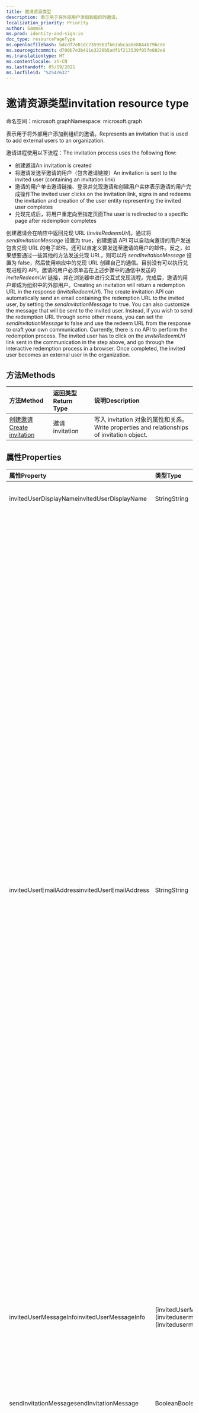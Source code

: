 ```yaml
---
title: 邀请资源类型
description: 表示用于将外部用户添加到组织的邀请。
localization_priority: Priority
author: Sammak
ms.prod: identity-and-sign-in
doc_type: resourcePageType
ms.openlocfilehash: bdcdf2e01dc73599b3fb63abcaa8e8844b79bcde
ms.sourcegitcommit: d700b7e3b411e3226b5adf1f213539f05fe802e8
ms.translationtype: HT
ms.contentlocale: zh-CN
ms.lasthandoff: 05/19/2021
ms.locfileid: "52547637"
---
```

# <a name="invitation-resource-type"></a><span data-ttu-id="3d8dd-103">邀请资源类型</span><span class="sxs-lookup"><span data-stu-id="3d8dd-103">invitation resource type</span></span>

<span data-ttu-id="3d8dd-104">命名空间：microsoft.graph</span><span class="sxs-lookup"><span data-stu-id="3d8dd-104">Namespace: microsoft.graph</span></span>

<span data-ttu-id="3d8dd-105">表示用于将外部用户添加到组织的邀请。</span><span class="sxs-lookup"><span data-stu-id="3d8dd-105">Represents an invitation that is used to add external users to an organization.</span></span> 

<span data-ttu-id="3d8dd-106">邀请进程使用以下流程：</span><span class="sxs-lookup"><span data-stu-id="3d8dd-106">The invitation process uses the following flow:</span></span>

* <span data-ttu-id="3d8dd-107">创建邀请</span><span class="sxs-lookup"><span data-stu-id="3d8dd-107">An invitation is created</span></span>
* <span data-ttu-id="3d8dd-108">将邀请发送至邀请的用户（包含邀请链接）</span><span class="sxs-lookup"><span data-stu-id="3d8dd-108">An invitation is sent to the invited user (containing an invitation link)</span></span>
* <span data-ttu-id="3d8dd-109">邀请的用户单击邀请链接、登录并兑现邀请和创建用户实体表示邀请的用户完成操作</span><span class="sxs-lookup"><span data-stu-id="3d8dd-109">The invited user clicks on the invitation link, signs in and redeems the invitation and creation of the user entity representing the invited user completes</span></span>
* <span data-ttu-id="3d8dd-110">兑现完成后，将用户重定向至指定页面</span><span class="sxs-lookup"><span data-stu-id="3d8dd-110">The user is redirected to a specific page after redemption completes</span></span>

<span data-ttu-id="3d8dd-p101">创建邀请会在响应中返回兑现 URL (*inviteRedeemUrl*)。通过将 *sendInvitationMessage* 设置为 true，创建邀请 API 可以自动向邀请的用户发送包含兑现 URL 的电子邮件。还可以自定义要发送至邀请的用户的邮件。反之，如果想要通过一些其他的方法发送兑现 URL，则可以将 *sendInvitationMessage* 设置为 false，然后使用响应中的兑现 URL 创建自己的通信。目前没有可以执行兑现进程的 API。邀请的用户必须单击在上述步骤中的通信中发送的 *inviteRedeemUrl* 链接，并在浏览器中进行交互式兑现流程。完成后，邀请的用户即成为组织中的外部用户。</span><span class="sxs-lookup"><span data-stu-id="3d8dd-p101">Creating an invitation will return a redemption URL in the response (*inviteRedeemUrl*). The create invitation API can automatically send an email containing the redemption URL to the invited user, by setting the *sendInvitationMessage* to true. You can also customize the message that will be sent to the invited user. Instead, if you wish to send the redemption URL through some other means, you can set the *sendInvitationMessage* to false and use the redeem URL from the response to craft your own communication. Currently, there is no API to perform the redemption process. The invited user has to click on the *inviteRedeemUrl* link sent in the communication in the step above, and go through the interactive redemption process in a browser. Once completed, the invited user becomes an external user in the organization.</span></span>


## <a name="methods"></a><span data-ttu-id="3d8dd-118">方法</span><span class="sxs-lookup"><span data-stu-id="3d8dd-118">Methods</span></span>
| <span data-ttu-id="3d8dd-119">方法</span><span class="sxs-lookup"><span data-stu-id="3d8dd-119">Method</span></span>       | <span data-ttu-id="3d8dd-120">返回类型</span><span class="sxs-lookup"><span data-stu-id="3d8dd-120">Return Type</span></span>  |<span data-ttu-id="3d8dd-121">说明</span><span class="sxs-lookup"><span data-stu-id="3d8dd-121">Description</span></span>|
|:---------------|:--------|:----------|
|[<span data-ttu-id="3d8dd-122">创建邀请</span><span class="sxs-lookup"><span data-stu-id="3d8dd-122">Create invitation</span></span>](../api/invitation-post.md) | <span data-ttu-id="3d8dd-123">邀请</span><span class="sxs-lookup"><span data-stu-id="3d8dd-123">invitation</span></span> | <span data-ttu-id="3d8dd-124">写入 invitation 对象的属性和关系。</span><span class="sxs-lookup"><span data-stu-id="3d8dd-124">Write properties and relationships of invitation object.</span></span>|

## <a name="properties"></a><span data-ttu-id="3d8dd-125">属性</span><span class="sxs-lookup"><span data-stu-id="3d8dd-125">Properties</span></span>

| <span data-ttu-id="3d8dd-126">属性</span><span class="sxs-lookup"><span data-stu-id="3d8dd-126">Property</span></span>| <span data-ttu-id="3d8dd-127">类型</span><span class="sxs-lookup"><span data-stu-id="3d8dd-127">Type</span></span>|<span data-ttu-id="3d8dd-128">说明</span><span class="sxs-lookup"><span data-stu-id="3d8dd-128">Description</span></span>|
|:---|:---|:---|
|<span data-ttu-id="3d8dd-129">invitedUserDisplayName</span><span class="sxs-lookup"><span data-stu-id="3d8dd-129">invitedUserDisplayName</span></span>|<span data-ttu-id="3d8dd-130">String</span><span class="sxs-lookup"><span data-stu-id="3d8dd-130">String</span></span>|<span data-ttu-id="3d8dd-131">被邀请的用户的显示名称。</span><span class="sxs-lookup"><span data-stu-id="3d8dd-131">The display name of the user being invited.</span></span>|
|<span data-ttu-id="3d8dd-132">invitedUserEmailAddress</span><span class="sxs-lookup"><span data-stu-id="3d8dd-132">invitedUserEmailAddress</span></span>|<span data-ttu-id="3d8dd-133">String</span><span class="sxs-lookup"><span data-stu-id="3d8dd-133">String</span></span>|<span data-ttu-id="3d8dd-134">被邀请的用户的电子邮件地址。</span><span class="sxs-lookup"><span data-stu-id="3d8dd-134">The email address of the user being invited.</span></span> <span data-ttu-id="3d8dd-135">必需。</span><span class="sxs-lookup"><span data-stu-id="3d8dd-135">Required.</span></span> <span data-ttu-id="3d8dd-136">电子邮件地址中不允许使用以下特殊字符：</span><span class="sxs-lookup"><span data-stu-id="3d8dd-136">The following special characters are not permitted in the email address:</span></span><br><ul><li><span data-ttu-id="3d8dd-137">波形符 (`~`)</span><span class="sxs-lookup"><span data-stu-id="3d8dd-137">Tilde (`~`)</span></span></li><li><span data-ttu-id="3d8dd-138">感叹号 (`!`)</span><span class="sxs-lookup"><span data-stu-id="3d8dd-138">Exclamation point (`!`)</span></span></li><li><span data-ttu-id="3d8dd-139">井号 (`#`)</span><span class="sxs-lookup"><span data-stu-id="3d8dd-139">Number sign (`#`)</span></span></li><li><span data-ttu-id="3d8dd-140">美元符号 (`$`)</span><span class="sxs-lookup"><span data-stu-id="3d8dd-140">Dollar sign (`$`)</span></span></li><li><span data-ttu-id="3d8dd-141">百分号 (`%`)</span><span class="sxs-lookup"><span data-stu-id="3d8dd-141">Percent (`%`)</span></span></li><li><span data-ttu-id="3d8dd-142">扬抑符 (`^`)</span><span class="sxs-lookup"><span data-stu-id="3d8dd-142">Circumflex (`^`)</span></span></li><li><span data-ttu-id="3d8dd-143">与号 (`&`)</span><span class="sxs-lookup"><span data-stu-id="3d8dd-143">Ampersand (`&`)</span></span></li><li><span data-ttu-id="3d8dd-144">星号 (`*`)</span><span class="sxs-lookup"><span data-stu-id="3d8dd-144">Asterisk (`*`)</span></span></li><li><span data-ttu-id="3d8dd-145">圆括号 (`( )`)</span><span class="sxs-lookup"><span data-stu-id="3d8dd-145">Parentheses (`( )`)</span></span></li><li><span data-ttu-id="3d8dd-146">加号 (`+`)</span><span class="sxs-lookup"><span data-stu-id="3d8dd-146">Plus sign (`+`)</span></span></li><li><span data-ttu-id="3d8dd-147">等号 (`=`)</span><span class="sxs-lookup"><span data-stu-id="3d8dd-147">Equal sign (`=`)</span></span></li><li><span data-ttu-id="3d8dd-148">方括号 (`[ ]`)</span><span class="sxs-lookup"><span data-stu-id="3d8dd-148">Brackets (`[ ]`)</span></span></li><li><span data-ttu-id="3d8dd-149">大括号 (`{ }`)</span><span class="sxs-lookup"><span data-stu-id="3d8dd-149">Braces (`{ }`)</span></span></li><li><span data-ttu-id="3d8dd-150">反斜杠 (`\`)</span><span class="sxs-lookup"><span data-stu-id="3d8dd-150">Backslash (`\`)</span></span></li><li><span data-ttu-id="3d8dd-151">斜杠符号 (`/`)</span><span class="sxs-lookup"><span data-stu-id="3d8dd-151">Slash mark (`/`)</span></span></li><li><span data-ttu-id="3d8dd-152">竖线 (`\|`)</span><span class="sxs-lookup"><span data-stu-id="3d8dd-152">Pipe (`\|`)</span></span></li><li><span data-ttu-id="3d8dd-153">分号 (`;`)</span><span class="sxs-lookup"><span data-stu-id="3d8dd-153">Semicolon (`;`)</span></span></li><li><span data-ttu-id="3d8dd-154">冒号 (`:`)</span><span class="sxs-lookup"><span data-stu-id="3d8dd-154">Colon (`:`)</span></span></li><li><span data-ttu-id="3d8dd-155">引号 (`"`)</span><span class="sxs-lookup"><span data-stu-id="3d8dd-155">Quotation marks (`"`)</span></span></li><li><span data-ttu-id="3d8dd-156">尖括号 (`< >`)</span><span class="sxs-lookup"><span data-stu-id="3d8dd-156">Angle brackets (`< >`)</span></span></li><li><span data-ttu-id="3d8dd-157">问号 (`?`)</span><span class="sxs-lookup"><span data-stu-id="3d8dd-157">Question mark (`?`)</span></span></li><li><span data-ttu-id="3d8dd-158">逗号 (`,`)</span><span class="sxs-lookup"><span data-stu-id="3d8dd-158">Comma (`,`)</span></span></li></ul><br><span data-ttu-id="3d8dd-159">但是，存在下列例外情况：</span><span class="sxs-lookup"><span data-stu-id="3d8dd-159">However, the following exceptions apply:</span></span><br><ul><li><span data-ttu-id="3d8dd-160">允许在用户名中的任何位置使用句点 (`.`) 或连字符 (`-`)，但名称的开头或结尾除外。</span><span class="sxs-lookup"><span data-stu-id="3d8dd-160">A period (`.`) or a hyphen (`-`) is permitted anywhere in the user name, except at the beginning or end of the name.</span></span></li><li><span data-ttu-id="3d8dd-161">允许在用户名中的任何位置使用下划线 (`_`)。</span><span class="sxs-lookup"><span data-stu-id="3d8dd-161">An underscore (`_`) is permitted anywhere in the user name.</span></span> <span data-ttu-id="3d8dd-162">这包括名称的开头或结尾。</span><span class="sxs-lookup"><span data-stu-id="3d8dd-162">This includes at the beginning or end of the name.</span></span></li></ul>|
|<span data-ttu-id="3d8dd-163">invitedUserMessageInfo</span><span class="sxs-lookup"><span data-stu-id="3d8dd-163">invitedUserMessageInfo</span></span>|<span data-ttu-id="3d8dd-164">[invitedUserMessageInfo](invitedusermessageinfo.md</span><span class="sxs-lookup"><span data-stu-id="3d8dd-164">[invitedUserMessageInfo](invitedusermessageinfo.md</span></span>|<span data-ttu-id="3d8dd-165">要发送至邀请用户的邮件的其他配置，其中包括自定义邮件文本、语言和抄送收件人列表。</span><span class="sxs-lookup"><span data-stu-id="3d8dd-165">Additional configuration for the message being sent to the invited user, including customizing message text, language and cc recipient list.</span></span>|
|<span data-ttu-id="3d8dd-166">sendInvitationMessage</span><span class="sxs-lookup"><span data-stu-id="3d8dd-166">sendInvitationMessage</span></span>|<span data-ttu-id="3d8dd-167">Boolean</span><span class="sxs-lookup"><span data-stu-id="3d8dd-167">Boolean</span></span>|<span data-ttu-id="3d8dd-p104">指示电子邮件是否应发送至邀请的用户。默认值为 false。</span><span class="sxs-lookup"><span data-stu-id="3d8dd-p104">Indicates whether an email should be sent to the user being invited or not. The default is false.</span></span>|
|<span data-ttu-id="3d8dd-170">inviteRedirectUrl</span><span class="sxs-lookup"><span data-stu-id="3d8dd-170">inviteRedirectUrl</span></span>|<span data-ttu-id="3d8dd-171">String</span><span class="sxs-lookup"><span data-stu-id="3d8dd-171">String</span></span>|<span data-ttu-id="3d8dd-p105">用户在兑现邀请后会被重定向至该 URL。必填。</span><span class="sxs-lookup"><span data-stu-id="3d8dd-p105">The URL the user should be redirected to once the invitation is redeemed. Required.</span></span>|
|<span data-ttu-id="3d8dd-174">inviteRedeemUrl</span><span class="sxs-lookup"><span data-stu-id="3d8dd-174">inviteRedeemUrl</span></span>|<span data-ttu-id="3d8dd-175">String</span><span class="sxs-lookup"><span data-stu-id="3d8dd-175">String</span></span>|<span data-ttu-id="3d8dd-p106">用户用于兑现邀请的 URL。只读。</span><span class="sxs-lookup"><span data-stu-id="3d8dd-p106">The URL the user can use to redeem their invitation. Read-only.</span></span>|
|<span data-ttu-id="3d8dd-178">invitedUserType</span><span class="sxs-lookup"><span data-stu-id="3d8dd-178">invitedUserType</span></span>|<span data-ttu-id="3d8dd-179">String</span><span class="sxs-lookup"><span data-stu-id="3d8dd-179">String</span></span>|<span data-ttu-id="3d8dd-180">被邀请的用户的 userType。</span><span class="sxs-lookup"><span data-stu-id="3d8dd-180">The userType of the user being invited.</span></span> <span data-ttu-id="3d8dd-181">默认情况下，此操作为 `Guest`。</span><span class="sxs-lookup"><span data-stu-id="3d8dd-181">By default, this is `Guest`.</span></span> <span data-ttu-id="3d8dd-182">如果您是公司管理员， `Member` 邀请作为管理员。</span><span class="sxs-lookup"><span data-stu-id="3d8dd-182">You can invite as `Member` if you are a company administrator.</span></span> |
|<span data-ttu-id="3d8dd-183">状态</span><span class="sxs-lookup"><span data-stu-id="3d8dd-183">status</span></span>|<span data-ttu-id="3d8dd-184">String</span><span class="sxs-lookup"><span data-stu-id="3d8dd-184">String</span></span>|<span data-ttu-id="3d8dd-185">邀请的状态。</span><span class="sxs-lookup"><span data-stu-id="3d8dd-185">The status of the invitation.</span></span> <span data-ttu-id="3d8dd-186">可能的值为： `PendingAcceptance`、 `Completed`、 `InProgress`和 `Error`。</span><span class="sxs-lookup"><span data-stu-id="3d8dd-186">Possible values are: `PendingAcceptance`, `Completed`, `InProgress`, and `Error`.</span></span>|

## <a name="relationships"></a><span data-ttu-id="3d8dd-187">关系</span><span class="sxs-lookup"><span data-stu-id="3d8dd-187">Relationships</span></span>
| <span data-ttu-id="3d8dd-188">关系</span><span class="sxs-lookup"><span data-stu-id="3d8dd-188">Relationship</span></span> | <span data-ttu-id="3d8dd-189">类型</span><span class="sxs-lookup"><span data-stu-id="3d8dd-189">Type</span></span>   |<span data-ttu-id="3d8dd-190">说明</span><span class="sxs-lookup"><span data-stu-id="3d8dd-190">Description</span></span>|
|:---------------|:--------|:----------|
|<span data-ttu-id="3d8dd-191">invitedUser</span><span class="sxs-lookup"><span data-stu-id="3d8dd-191">invitedUser</span></span>|[<span data-ttu-id="3d8dd-192">用户</span><span class="sxs-lookup"><span data-stu-id="3d8dd-192">User</span></span>](user.md)|<span data-ttu-id="3d8dd-p109">创建为邀请创建进程组成部分的用户。只读</span><span class="sxs-lookup"><span data-stu-id="3d8dd-p109">The user created as part of the invitation creation. Read-Only</span></span>|

## <a name="json-representation"></a><span data-ttu-id="3d8dd-195">JSON 表示形式</span><span class="sxs-lookup"><span data-stu-id="3d8dd-195">JSON representation</span></span>
<span data-ttu-id="3d8dd-196">下面是资源的 JSON 表示形式。</span><span class="sxs-lookup"><span data-stu-id="3d8dd-196">Here is a JSON representation of the resource</span></span>

<!-- { "blockType": "resource", "baseType": "microsoft.graph.entity", "@odata.type": "microsoft.graph.invitation" } -->
```json
{
  "invitedUserDisplayName": "string",
  "invitedUserEmailAddress": "string",
  "invitedUserMessageInfo": {"@odata.type": "microsoft.graph.invitedUserMessageInfo"},
  "sendInvitationMessage": false,
  "inviteRedirectUrl": "string",
  "inviteRedeemUrl": "string",
  "status": "string",
  "invitedUser": {"@odata.type": "microsoft.graph.user"},
  "invitedUserType": "string"
}
```


<!-- uuid: 8fcb5dbc-d5aa-4681-8e31-b001d5168d79
2016-22-25 14:57:30 UTC -->
<!-- {
  "type": "#page.annotation",
  "description": "invitation resource",
  "keywords": "",
  "section": "documentation",
  "tocPath": ""
}-->

